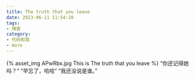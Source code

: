 ```yaml
---
title: The truth that you leave
date: 2023-06-11 11:54:20
tags:
- 博客
category:
- 代码和我
- more
---
```

{% asset_img APwRbx.jpg This is The truth that you leave %}
“你还记得她吗？”                   “早忘了，哈哈”                 “我还没说是谁。”